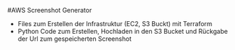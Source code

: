 #AWS Screenshot Generator
+ Files zum Erstellen der Infrastruktur (EC2, S3 Buckt) mit Terraform
+ Python Code zum Erstellen, Hochladen in den S3 Bucket und Rückgabe der Url zum gespeicherten Screenshot
